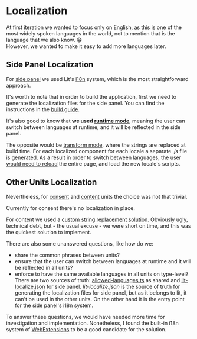 # Localization

At first iteration we wanted to focus only on English, as this is one of the most widely spoken languages in the world, not to mention that is the language that we also know. 😁 \
However, we wanted to make it easy to add more languages later.

## Side Panel Localization

For [side panel](./side-panel-unit.md) we used Lit's [i18n](https://lit.dev/docs/localization/overview/) system, which is the most straightforward approach.

It's worth to note that in order to build the application, first we need to generate the localization files for the side panel. You can find the instructions in the [build guide](./build-process/build-entire-app.md#missing-localization-files).

It's also good to know that **we used [runtime mode](https://lit.dev/docs/localization/overview/#runtime-mode)**, meaning the user can switch between languages at runtime, and it will be reflected in the side panel.

The opposite would be [transform mode](https://lit.dev/docs/localization/overview/#transform-mode), where the strings are replaced at build time. For each localized component for each locale a separate *.js* file is generated. As a result in order to switch between languages, the user [would need to reload](https://lit.dev/docs/localization/transform-mode/#switching-locales) the entire page, and load the new locale's scripts.

## Other Units Localization

Nevertheless, for [consent](./consent-unit.md) and [content](./content-unit.md) units the choice was not that trivial.

Currently for consent there's no localization in place.

For content we used a [custom string replacement solution](../src/content/Supervisor/content-intervene/translation/TemplateStringTranslator.ts). Obviously ugly, technical debt, but - the usual excuse - we were short on time, and this was the quickest solution to implement.

There are also some unanswered questions, like how do we:
- share the common phrases between units?
- ensure that the user can switch between languages at runtime and it will be reflected in all units?
- enforce to have the same available languages in all units on type-level? There are two sources of truth: [allowed-languages.ts](../src/shared/allowed-languages.ts) as shared and [lit-localize.json](../src/SidePanel/lit-localize.json) for side panel. *lit-localize.json* is the source of truth for generating the localization files for side panel, but as it belongs to lit, it can't be used in the other units. On the other hand it is the entry point for the side panel's i18n system.

To answer these questions, we would have needed more time for investigation and implementation.
Nonetheless, I found the built-in i18n system of [WebExtensions](https://developer.mozilla.org/en-US/docs/Mozilla/Add-ons/WebExtensions/Internationalization) to be a good candidate for the solution.
